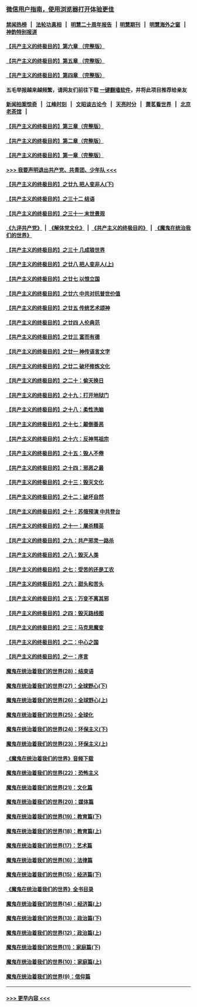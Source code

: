 ### [微信用户指南，使用浏览器打开体验更佳](https://github.com/gfw-breaker/banned-news1/blob/master/indexes/wechat-guide.md?t=0)
#### [禁闻热榜](热点新闻.md?t=0)  &nbsp;&nbsp;|&nbsp;&nbsp; [法轮功真相](https://github.com/gfw-breaker/truth/blob/master/README.md?t=0) &nbsp;&nbsp;|&nbsp;&nbsp; [明慧二十周年报告](https://github.com/gfw-breaker/mh-reports/blob/master/README.md?t=0) &nbsp;&nbsp;|&nbsp;&nbsp;[明慧期刊](https://github.com/gfw-breaker/mh-qikan) &nbsp;&nbsp;|&nbsp;&nbsp; [明慧海外之窗](https://github.com/gfw-breaker/mh-news/blob/master/README.md?t=0) &nbsp;&nbsp;|&nbsp;&nbsp; [神韵特别报道](https://github.com/gfw-breaker/mh-news/blob/master/shenyun.md?t=0)
#### [【共产主义的终极目的】第六章 （完整版）](../pages/nsc422/n11428913.md?t=02081044) 
#### [【共产主义的终极目的】第五章 （完整版）](../pages/nsc422/n11428912.md?t=02081044) 
#### [【共产主义的终极目的】第四章 （完整版）](../pages/nsc422/n11428907.md?t=02081044) 
#### 五毛举报越来越频繁，请网友们前往下载 [一键翻墙软件](https://github.com/gfw-breaker/ssr-accounts)，并将此项目推荐给亲友
#### [新闻拍案惊奇](https://github.com/gfw-breaker/banned-news1/blob/master/pages/link4.md) &nbsp;&nbsp;|&nbsp;&nbsp; [江峰时刻](https://github.com/gfw-breaker/banned-news1/blob/master/pages/link4.md) &nbsp;&nbsp;|&nbsp;&nbsp; [文昭谈古论今](https://github.com/gfw-breaker/banned-news1/blob/master/pages/link4.md) &nbsp;&nbsp;|&nbsp;&nbsp; [天亮时分](https://github.com/gfw-breaker/banned-news1/blob/master/pages/link4.md) &nbsp;&nbsp;|&nbsp;&nbsp; [萧茗看世界](https://github.com/gfw-breaker/banned-news1/blob/master/pages/link4.md) &nbsp;&nbsp;|&nbsp;&nbsp; [北京老茶馆](https://github.com/gfw-breaker/banned-news1/blob/master/pages/link4.md) &nbsp;&nbsp;|&nbsp;&nbsp; 
#### [【共产主义的终极目的】第三章（完整版）](../pages/nsc422/n11428848.md?t=02081044) 
#### [【共产主义的终极目的】第二章（完整版）](../pages/nsc422/n11428831.md?t=02081044) 
#### [【共产主义的终极目的】第一章（完整版）](../pages/nsc422/n11417651.md?t=02081044) 
#### [>>> 我要声明退出共产党、共青团、少年队 <<<](https://github.com/begood0513/goodnews/blob/master/quit/letter.md) 
#### [【共产主义的终极目的】之廿九 把人变非人(下)](../pages/nsc422/n11344140.md?t=02081044) 
#### [【共产主义的终极目的】之三十二 结语](../pages/nsc422/n11360535.md?t=02081044) 
#### [【共产主义的终极目的】之三十一 末世景观](../pages/nsc422/n11351129.md?t=02081044) 
#### [《九评共产党》](https://github.com/begood0513/9ping.md/blob/master/README.md) &nbsp;|&nbsp; [《解体党文化》](../../../../jtdwh.md/blob/master/README.md)  &nbsp;|&nbsp; [《共产主义的终极目的》](../../../../gczydzjmd.md/blob/master/README.md) &nbsp;|&nbsp; [《魔鬼在统治我们的世界》](../../../../mgztzwmdsj.md/blob/master/README.md) 
#### [【共产主义的终极目的】之三十 几成狼世界](../pages/nsc422/n11348280.md?t=02081044) 
#### [【共产主义的终极目的】之廿八 把人变非人(上)](../pages/nsc422/n11340492.md?t=02081044) 
#### [【共产主义的终极目的】之廿七 以恨立国](../pages/nsc422/n11336944.md?t=02081044) 
#### [【共产主义的终极目的】之廿六 中共对抗普世价值](../pages/nsc422/n11324785.md?t=02081044) 
#### [【共产主义的终极目的】之廿五 传统艺术颂神](../pages/nsc422/n11296396.md?t=02081044) 
#### [【共产主义的终极目的】之廿四 人伦典范](../pages/nsc422/n11296397.md?t=02081044) 
#### [【共产主义的终极目的】之廿三 富而有德](../pages/nsc422/n11283598.md?t=02081044) 
#### [【共产主义的终极目的】之廿一 神传语言文字](../pages/nsc422/n11263265.md?t=02081044) 
#### [【共产主义的终极目的】之廿二 破坏修炼文化](../pages/nsc422/n11245728.md?t=02081044) 
#### [【共产主义的终极目的】之二十：偷天换日](../pages/nsc422/n11238846.md?t=02081044) 
#### [【共产主义的终极目的】之十九：打开地狱门](../pages/nsc422/n11206376.md?t=02081044) 
#### [【共产主义的终极目的】之十八：柔性洗脑](../pages/nsc422/n11199994.md?t=02081044) 
#### [【共产主义的终极目的】之十七：颠倒善恶](../pages/nsc422/n11179782.md?t=02081044) 
#### [【共产主义的终极目的】之十六：反神骂祖宗](../pages/nsc422/n11166798.md?t=02081044) 
#### [【共产主义的终极目的】之十五：毁人不倦](../pages/nsc422/n11166792.md?t=02081044) 
#### [【共产主义的终极目的】之十四：邪恶之最](../pages/nsc422/n11150249.md?t=02081044) 
#### [【共产主义的终极目的】之十三：毁灭文化](../pages/nsc422/n11135227.md?t=02081044) 
#### [【共产主义的终极目的】之十二：破坏自然](../pages/nsc422/n11135214.md?t=02081044) 
#### [【共产主义的终极目的】之十：苏俄预演 中共登台](../pages/nsc422/n11118424.md?t=02081044) 
#### [【共产主义的终极目的】之十一：屠杀精英](../pages/nsc422/n11118442.md?t=02081044) 
#### [【共产主义的终极目的】之九：共产邪灵一路杀](../pages/nsc422/n11114139.md?t=02081044) 
#### [【共产主义的终极目的】之八：毁灭人类](../pages/nsc422/n11108503.md?t=02081044) 
#### [【共产主义的终极目的】之七：受苦的还是工农](../pages/nsc422/n11101809.md?t=02081044) 
#### [【共产主义的终极目的】之六：甜头和苦头](../pages/nsc422/n11096971.md?t=02081044) 
#### [【共产主义的终极目的】之五：万变不离其邪](../pages/nsc422/n11091285.md?t=02081044) 
#### [【共产主义的终极目的】之四：毁灭路线图](../pages/nsc422/n11086284.md?t=02081044) 
#### [【共产主义的终极目的】之三：马克思魔变](../pages/nsc422/n11061941.md?t=02081044) 
#### [【共产主义的终极目的】之二：中心之国](../pages/nsc422/n11047728.md?t=02081044) 
#### [【共产主义的终极目的】之一：序言](../pages/nsc422/n11086077.md?t=02081044) 
#### [魔鬼在统治着我们的世界(28)：结束语](../pages/nsc422/n10936246.md?t=02081044) 
#### [魔鬼在统治着我们的世界(27)：全球野心(下)](../pages/nsc422/n10928319.md?t=02081044) 
#### [魔鬼在统治着我们的世界(26)：全球野心(上)](../pages/nsc422/n10900318.md?t=02081044) 
#### [魔鬼在统治着我们的世界(25)：全球化](../pages/nsc422/n10788205.md?t=02081044) 
#### [魔鬼在统治着我们的世界(24)：环保主义(下)](../pages/nsc422/n10695307.md?t=02081044) 
#### [魔鬼在统治着我们的世界(23)：环保主义(上)](../pages/nsc422/n10688613.md?t=02081044) 
#### [《魔鬼在统治着我们的世界》音频下载](../pages/nsc422/n10635553.md?t=02081044) 
#### [魔鬼在统治着我们的世界(22)：恐怖主义](../pages/nsc422/n10614727.md?t=02081044) 
#### [魔鬼在统治着我们的世界(21)：文化篇](../pages/nsc422/n10597706.md?t=02081044) 
#### [魔鬼在统治着我们的世界(20)：媒体篇](../pages/nsc422/n10586579.md?t=02081044) 
#### [魔鬼在统治着我们的世界(19)：教育篇(下)](../pages/nsc422/n10564808.md?t=02081044) 
#### [魔鬼在统治着我们的世界(18)：教育篇(上)](../pages/nsc422/n10526970.md?t=02081044) 
#### [魔鬼在统治着我们的世界(17)：艺术篇](../pages/nsc422/n10499093.md?t=02081044) 
#### [魔鬼在统治着我们的世界(16)：法律篇](../pages/nsc422/n10485969.md?t=02081044) 
#### [魔鬼在统治着我们的世界(15)：经济篇(下)](../pages/nsc422/n10469975.md?t=02081044) 
#### [《魔鬼在统治着我们的世界》全书目录](../pages/nsc422/n10464261.md?t=02081044) 
#### [魔鬼在统治着我们的世界(14)：经济篇(上)](../pages/nsc422/n10457370.md?t=02081044) 
#### [魔鬼在统治着我们的世界(13)：政治篇(下)](../pages/nsc422/n10448270.md?t=02081044) 
#### [魔鬼在统治着我们的世界(12)：政治篇(上)](../pages/nsc422/n10444576.md?t=02081044) 
#### [魔鬼在统治着我们的世界(11)：家庭篇(下)](../pages/nsc422/n10440961.md?t=02081044) 
#### [魔鬼在统治着我们的世界(10)：家庭篇(上)](../pages/nsc422/n10435448.md?t=02081044) 
#### [魔鬼在统治着我们的世界(9)：信仰篇](../pages/nsc422/n10432159.md?t=02081044) 

----
#### [ >>> 更早内容 <<< ](../indexes/nsc422-earlier.md)
